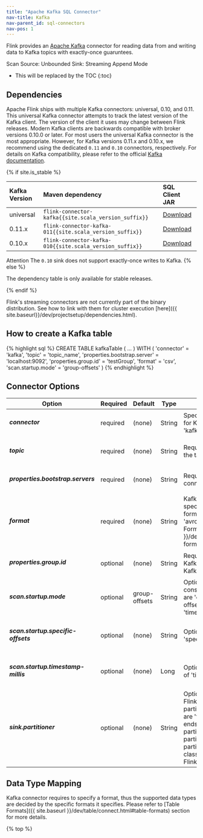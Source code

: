 ```yaml
---
title: "Apache Kafka SQL Connector"
nav-title: Kafka
nav-parent_id: sql-connectors
nav-pos: 1
---
```

<!--
Licensed to the Apache Software Foundation (ASF) under one
or more contributor license agreements.  See the NOTICE file
distributed with this work for additional information
regarding copyright ownership.  The ASF licenses this file
to you under the Apache License, Version 2.0 (the
"License"); you may not use this file except in compliance
with the License.  You may obtain a copy of the License at

  http://www.apache.org/licenses/LICENSE-2.0

Unless required by applicable law or agreed to in writing,
software distributed under the License is distributed on an
"AS IS" BASIS, WITHOUT WARRANTIES OR CONDITIONS OF ANY
KIND, either express or implied.  See the License for the
specific language governing permissions and limitations
under the License.
-->

Flink provides an [Apache Kafka](https://kafka.apache.org) connector for reading data from and writing data to Kafka topics with exactly-once guaruntees.

<span class="label label-primary">Scan Source: Unbounded</span>
<span class="label label-primary">Sink: Streaming Append Mode</span>

* This will be replaced by the TOC
{:toc}

Dependencies
------------

Apache Flink ships with multiple Kafka connectors: universal, 0.10, and 0.11.
This universal Kafka connector attempts to track the latest version of the Kafka client.
The version of the client it uses may change between Flink releases.
Modern Kafka clients are backwards compatible with broker versions 0.10.0 or later.
For most users the universal Kafka connector is the most appropriate.
However, for Kafka versions 0.11.x and 0.10.x, we recommend using the dedicated ``0.11`` and ``0.10`` connectors, respectively.
For details on Kafka compatibility, please refer to the official [Kafka documentation](https://kafka.apache.org/protocol.html#protocol_compatibility).

{% if site.is_stable %}

| Kafka Version       | Maven dependency                                          | SQL Client JAR         |
| :------------------ | :-------------------------------------------------------- | :----------------------|
| universal           | `flink-connector-kafka{{site.scala_version_suffix}}`      | [Download](https://repo.maven.apache.org/maven2/org/apache/flink/flink-connector-kafka{{site.scala_version_suffix}}/{{site.version}}/flink-connector-hbase{{site.scala_version_suffix}}-{{site.version}}.jar) |
| 0.11.x              | `flink-connector-kafka-011{{site.scala_version_suffix}}`  | [Download](https://repo.maven.apache.org/maven2/org/apache/flink/flink-connector-kafka-011{{site.scala_version_suffix}}/{{site.version}}/flink-connector-hbase{{site.scala_version_suffix}}-{{site.version}}.jar) |
| 0.10.x              | `flink-connector-kafka-010{{site.scala_version_suffix}}`  | [Download](https://repo.maven.apache.org/maven2/org/apache/flink/flink-connector-kafka-010{{site.scala_version_suffix}}/{{site.version}}/flink-connector-hbase{{site.scala_version_suffix}}-{{site.version}}.jar) |

<span class="label label-danger">Attention</span> The ``0.10`` sink does not support exactly-once writes to Kafka.
{% else %}

The dependency table is only available for stable releases.

{% endif %}

Flink's streaming connectors are not currently part of the binary distribution.
See how to link with them for cluster execution [here]({{ site.baseurl}}/dev/projectsetup/dependencies.html).

How to create a Kafka table
----------------
<div class="codetabs" markdown="1">
<div data-lang="SQL" markdown="1">
{% highlight sql %}
CREATE TABLE kafkaTable (
 ...
) WITH (
 'connector' = 'kafka',
 'topic' = 'topic_name',
 'properties.bootstrap.server' = 'localhost:9092',
 'properties.group.id' = 'testGroup',
 'format' = 'csv',
 'scan.startup.mode' = 'group-offsets'
)
{% endhighlight %}
</div>
</div>

Connector Options
----------------

<table class="table table-bordered">
    <thead>
      <tr>
        <th class="text-left" style="width: 25%">Option</th>
        <th class="text-center" style="width: 8%">Required</th>
        <th class="text-center" style="width: 7%">Default</th>
        <th class="text-center" style="width: 10%">Type</th>
        <th class="text-center" style="width: 50%">Description</th>
      </tr>
    </thead>
    <tbody>
    <tr>
      <td><h5>connector</h5></td>
      <td>required</td>
      <td style="word-wrap: break-word;">(none)</td>
      <td>String</td>
      <td>Specify what connector to use, for Kafka the options are: 'kafka', 'kafka-0.11', 'kafka-0.10'.</td>
    </tr>
    <tr>
      <td><h5>topic</h5></td>
      <td>required</td>
      <td style="word-wrap: break-word;">(none)</td>
      <td>String</td>
      <td>Required topic name from which the table is read.</td>
    </tr>
    <tr>
      <td><h5>properties.bootstrap.servers</h5></td>
      <td>required</td>
      <td style="word-wrap: break-word;">(none)</td>
      <td>String</td>
      <td>Required Kafka server connection string.</td>
    </tr>
    <tr>
    <td><h5>format</h5></td>
    <td>required</td>
    <td style="word-wrap: break-word;">(none)</td>
    <td>String</td>
    <td>Kafka connector requires to specify a format,
    the supported formats are 'csv', 'json' and 'avro'.
    Please refer to [Table Formats]({{ site.baseurl }}/dev/table/connect.html#table-formats) section for more details.
    </td>
        </tr>
    <tr>
      <td><h5>properties.group.id</h5></td>
      <td>optional</td>
      <td style="word-wrap: break-word;">(none)</td>
      <td>String</td>
      <td>Required consumer group in Kafka consumer, no need for Kafka producer</td>
    </tr>
    <tr>
      <td><h5>scan.startup.mode</h5></td>
      <td>optional</td>
      <td style="word-wrap: break-word;">group-offsets</td>
      <td>String</td>
      <td>Optional startup mode for Kafka consumer, valid enumerations are 'earliest-offset', 'latest-offset', 'group-offsets', 'timestamp' or 'specific-offsets'.</td>
    </tr>
    <tr>
      <td><h5>scan.startup.specific-offsets</h5></td>
      <td>optional</td>
      <td style="word-wrap: break-word;">(none)</td>
      <td>String</td>
      <td>Optional offsets used in case of 'specific-offsets' startup mode.
      </td>
    </tr>
    <tr>
      <td><h5>scan.startup.timestamp-millis</h5></td>
      <td>optional</td>
      <td style="word-wrap: break-word;">(none)</td>
      <td>Long</td>
      <td>Optional timestamp used in case of 'timestamp' startup mode.</td>
    </tr>
    <tr>
      <td><h5>sink.partitioner</h5></td>
      <td>optional</td>
      <td style="word-wrap: break-word;">(none)</td>
      <td>String</td>
      <td>Optional output partitioning from Flink's partitions into Kafka's partitions. Valid enumerations are
      'fixed': (each Flink partition ends up in at most one Kafka partition),
      'round-robin': (a Flink partition is distributed to Kafka partitions round-robin)
      'custom class name': (use a custom FlinkKafkaPartitioner subclass).
      </td>
    </tr>
    </tbody>
</table>

Data Type Mapping
----------------
Kafka connector requires to specify a format, thus the supported data types are decided by the specific formats it specifies.
Please refer to [Table Formats]({{ site.baseurl }}/dev/table/connect.html#table-formats) section for more details.

{% top %}
